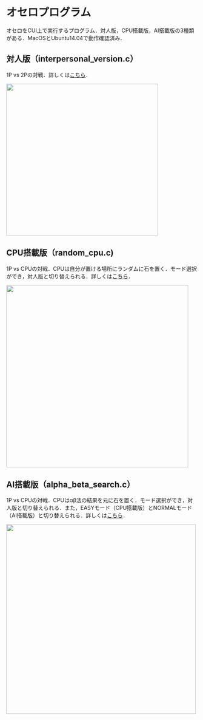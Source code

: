 # オセロプログラム
オセロをCUI上で実行するプログラム．対人版，CPU搭載版，AI搭載版の3種類がある．MacOSとUbuntu14.04で動作確認済み．

## 対人版（interpersonal_version.c）
1P vs 2Pの対戦．詳しくは[こちら](http://johoko.blog.fc2.com/blog-entry-18.html)．

<img src="https://user-images.githubusercontent.com/11649428/116286251-f70cac00-a7c9-11eb-952b-685cc651ec51.png" width="400px">

## CPU搭載版（random_cpu.c)
1P vs CPUの対戦．CPUは自分が置ける場所にランダムに石を置く．モード選択ができ，対人版と切り替えられる．詳しくは[こちら](http://johoko.blog.fc2.com/blog-entry-21.html)．

<img src="https://user-images.githubusercontent.com/11649428/116291240-51f4d200-a7cf-11eb-8186-80349aa05595.png" width="480px">


## AI搭載版（alpha_beta_search.c）
1P vs CPUの対戦．CPUはαβ法の結果を元に石を置く．モード選択ができ，対人版と切り替えられる．また，EASYモード（CPU搭載版）とNORMALモード（AI搭載版）と切り替えられる．詳しくは[こちら](http://johoko.blog.fc2.com/blog-entry-22.html)．

<img src="https://user-images.githubusercontent.com/11649428/116295521-258f8480-a7d4-11eb-9a3b-6b38dd312f63.png" width="500px">
